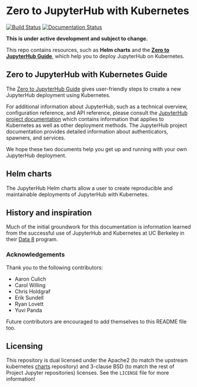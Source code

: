 # Zero to JupyterHub with Kubernetes

[![Build Status](https://travis-ci.org/jupyterhub/zero-to-jupyterhub-k8s.svg?branch=master)](https://travis-ci.org/jupyterhub/zero-to-jupyterhub-k8s)
[![Documentation Status](https://readthedocs.org/projects/zero-to-jupyterhub/badge/?version=latest)](http://z2jh.jupyter.org/en/latest/?badge=latest)

**This is under active development and subject to change.**

This repo contains resources, such as **Helm charts** and the
[**Zero to JupyterHub Guide**](https://z2jh.jupyter.org), which
help you to deploy JupyterHub on Kubernetes.

## Zero to JupyterHub with Kubernetes Guide

The [Zero to JupyterHub Guide](https://z2jh.jupyter.org) gives
user-friendly steps to create a new JupyterHub deployment using Kubernetes.

For additional information about JupyterHub, such as a technical overview,
configuration reference, and API reference, please consult the
[JupyterHub project documentation](https://jupyterhub.readthedocs.io) which
contains information that applies to Kubernetes as well as other deployment
methods. The JupyterHub project documentation provides detailed information
about authenticators, spawners, and services.

We hope these two documents help you get up and running with your own
JupyterHub deployment.

## Helm charts

The JupyterHub Helm charts allow a user to create reproducible and
maintainable deployments of JupyterHub with Kubernetes.

## History and inspiration

Much of the initial groundwork for this documentation is information learned from
the successful use of JupyterHub and Kubernetes at UC Berkeley in their
[Data 8](http://data8.org/) program.


### Acknowledgements

Thank you to the following contributors:

- Aaron Culich
- Carol Willing
- Chris Holdgraf
- Erik Sundell
- Ryan Lovett
- Yuvi Panda

Future contributors are encouraged to add themselves to this README file too.

## Licensing

This repository is dual licensed under the Apache2 (to match the upstream kubernetes
[charts](https://github.com/kubernetes/charts) repository) and 3-clause BSD (to
match the rest of Project Jupyter repositories) licenses. See the `LICENSE` file for
more information!
